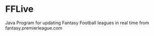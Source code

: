 FFLive
======

Java Program for updating Fantasy Football leagues in real time from fantasy.premierleague.com
